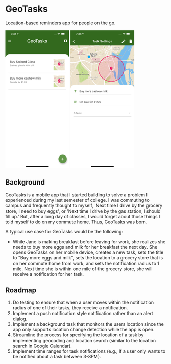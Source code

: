 # GeoTasks

Location-based reminders app for people on the go.

<p float="left">
  <img src="readme_images/home.png" alt="Home Screen" width="200"/>
  <img src="readme_images/task_settings.png" alt="Task Settings" width="200"/>
</p>

## Background

GeoTasks is a mobile app that I started building to solve a problem I experienced
during my last semester of college. I was commuting to campus and frequently thought
to myself, 'Next time I drive by the grocery store, I need to buy eggs', or 'Next time
I drive by the gas station, I should fill up.' But, after a long day of classes,
I would forget about those things I told myself to do on my commute home. Thus, GeoTasks
was born.

A typical use case for GeoTasks would be the following:
- While Jane is making breakfast before leaving for work, she realizes she needs to buy
more eggs and milk for her breakfast the next day. She opens GeoTasks on her mobile device,
creates a new task, sets the title to "Buy more eggs and milk", sets the location to a
grocery store that is on her commute home from work, and sets the notification radius to 1 mile.
Next time she is within one mile of the grocery store, she will receive a notification for her task.

## Roadmap

1. Do testing to ensure that when a user moves within the notification radius of
one of their tasks, they receive a notification.
2. Implement a push notification style notification rather than an alert dialog.
3. Implement a background task that monitors the users location since the app
only supports location change detection while the app is open.
4. Streamline the process for specifying the location of a task by implementing
geocoding and location search (similar to the location search in Google Calendar).
5. Implement time ranges for task notifications (e.g., If a user only wants to be
notified about a task between 3-8PM).

